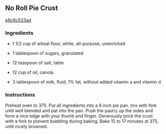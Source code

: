 ## No Roll Pie Crust

[e6c9c533ad](http://www.food.com/recipe/no-roll-pie-crust-73041)

### Ingredients

 - 1 1/2 cup of wheat flour, white, all-purpose, unenriched

 - 1 tablespoon of sugars, granulated

 - 12 teaspoon of salt, table

 - 12 cup of oil, canola

 - 3 tablespoon of milk, fluid, 1% fat, without added vitamin a and vitamin d

### Instructions

Preheat oven to 375. Put all ingredients into a 9 inch pie pan. mix with fork until well blended and pat into the pan. Push the pastry up the sides and form a nice edge with your thumb and finger. Generously prick the crust with a fork to prevent bubbling during baking. Bake 15 to 17 minutes at 375, until nicely browned.